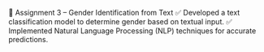🔹 Assignment 3 – Gender Identification from Text ✅ Developed a text classification model to determine gender based on textual input. ✅ Implemented Natural Language Processing (NLP) techniques for accurate predictions.
